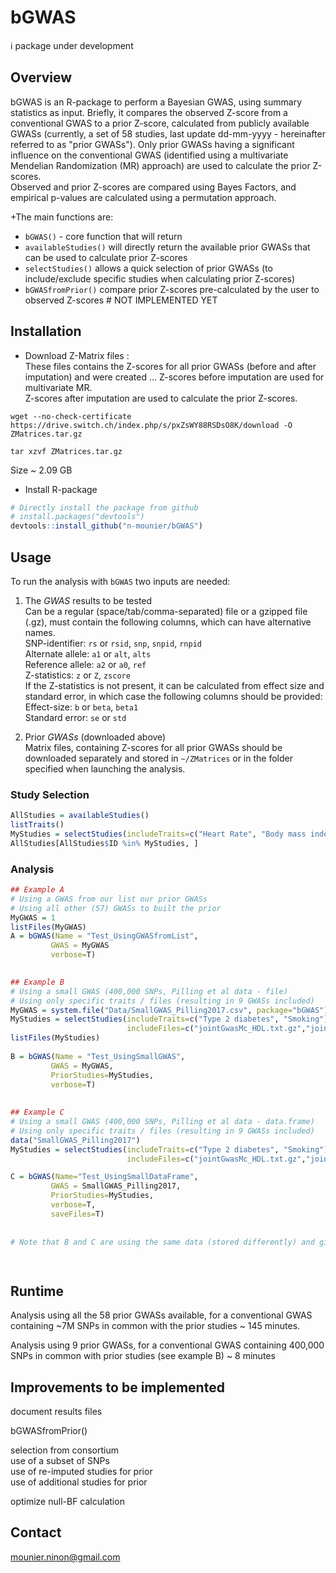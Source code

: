 
# bGWAS
[//]:========================================

:information_source: package under development

## Overview
[//]:-------------------------------

bGWAS is an R-package to perform a Bayesian GWAS, using summary statistics as input. Briefly, it compares the observed Z-score from a conventional GWAS to a prior Z-score, calculated from publicly available GWASs (currently, a set of 58 studies, last update dd-mm-yyyy - hereinafter referred to as "prior GWASs"). Only prior GWASs having a significant influence on the conventional GWAS (identified using a multivariate Mendelian Randomization (MR) approach) are used to calculate the prior Z-scores.          
Observed and prior Z-scores are compared using Bayes Factors, and empirical p-values are calculated using a permutation approach.   

+The main functions are:
-   `bGWAS()` -  core function that will return 
-   `availableStudies()` will directly return the available prior GWASs that can be used to calculate prior Z-scores
-   `selectStudies()` allows a quick selection of prior GWASs (to include/exclude specific studies when calculating prior Z-scores)
-   `bGWASfromPrior()` compare prior Z-scores pre-calculated by the user to observed Z-scores # NOT IMPLEMENTED YET


## Installation
[//]:-------------------------------


* Download Z-Matrix files :   
These files contains the Z-scores for all prior GWASs (before and after imputation) and were created ... 
Z-scores before imputation are used for multivariate MR.  
Z-scores after imputation are used to calculate the prior Z-scores. 

`wget --no-check-certificate https://drive.switch.ch/index.php/s/pxZsWY88RSDsO8K/download -O ZMatrices.tar.gz`    

`tar xzvf ZMatrices.tar.gz`

Size ~ 2.09 GB   
  

* Install R-package
``` r
# Directly install the package from github
# install.packages("devtools")
devtools::install_github("n-mounier/bGWAS")
```


## Usage
[//]:-------------------------------

To run the analysis with `bGWAS` two inputs are needed:

1. The *GWAS* results to be tested   
Can be a regular (space/tab/comma-separated) file or a gzipped file (.gz), must contain the following columns, which can have alternative names.  
SNP-identifier:  `rs` or `rsid`, `snp`, `snpid`, `rnpid`    
Alternate allele:  `a1` or `alt`, `alts`    
Reference allele: `a2` or `a0`, `ref`    
Z-statistics: `z` or `Z`, `zscore`      
If the Z-statistics is not present, it can be calculated from effect size and standard error, in which case the following columns should be provided:
Effect-size: `b` or `beta`, `beta1`    
Standard error:  `se` or `std`     

2. Prior *GWASs* (downloaded above)   
Matrix files, containing Z-scores for all prior GWASs should be downloaded separately and stored in `~/ZMatrices` or in the folder specified when launching the analysis.
 
<!---  Format?
Can I add one more?--->


### Study Selection
``` r
AllStudies = availableStudies()
listTraits()
MyStudies = selectStudies(includeTraits=c("Heart Rate", "Body mass index", "Smoking"))
AllStudies[AllStudies$ID %in% MyStudies, ]
```

### Analysis
``` r
## Example A
# Using a GWAS from our list our prior GWASs
# Using all other (57) GWASs to built the prior
MyGWAS = 1
listFiles(MyGWAS)
A = bGWAS(Name = "Test_UsingGWASfromList",
         GWAS = MyGWAS
         verbose=T)
         

## Example B
# Using a small GWAS (400,000 SNPs, Pilling et al data - file)
# Using only specific traits / files (resulting in 9 GWASs included)
MyGWAS = system.file("Data/SmallGWAS_Pilling2017.csv", package="bGWAS")
MyStudies = selectStudies(includeTraits=c("Type 2 diabetes", "Smoking"),
                          includeFiles=c("jointGwasMc_HDL.txt.gz","jointGwasMc_LDL.txt.gz"))
listFiles(MyStudies)
 
B = bGWAS(Name = "Test_UsingSmallGWAS",
         GWAS = MyGWAS,
         PriorStudies=MyStudies,
         verbose=T) 
    
         
## Example C
# Using a small GWAS (400,000 SNPs, Pilling et al data - data.frame)
# Using only specific traits / files (resulting in 9 GWASs included)
data("SmallGWAS_Pilling2017")
MyStudies = selectStudies(includeTraits=c("Type 2 diabetes", "Smoking"),
                          includeFiles=c("jointGwasMc_HDL.txt.gz","jointGwasMc_LDL.txt.gz"))

C = bGWAS(Name="Test_UsingSmallDataFrame",
         GWAS = SmallGWAS_Pilling2017,
         PriorStudies=MyStudies,
         verbose=T,
         saveFiles=T)
         
         
# Note that B and C are using the same data (stored differently) and give the same results.

         
```


## Runtime
[//]:-------------------------------

Analysis using all the 58 prior GWASs available, for a conventional GWAS containing ~7M SNPs in common with the prior studies ~ 145 minutes.

Analysis using 9 prior GWASs, for a conventional GWAS containing 400,000 SNPs in common with prior studies (see example B) ~ 8 minutes


## Improvements to be implemented
[//]:-------------------------------

document results files    

bGWASfromPrior()    

selection from consortium    
use of a subset of SNPs   
use of re-imputed studies for prior   
use of additional studies for prior   

optimize null-BF calculation




## Contact
<mounier.ninon@gmail.com>
